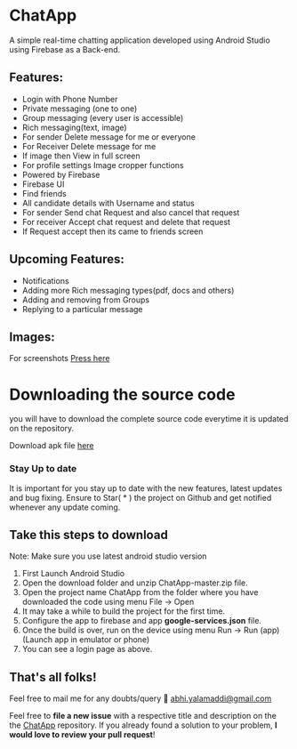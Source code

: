 # ChatApp

A simple real-time chatting application developed using Android Studio using Firebase as a Back-end.

## Features:
- Login with Phone Number
- Private messaging (one to one)
- Group messaging (every user is accessible)
- Rich messaging(text, image)
- For sender Delete message for me or everyone
- For Receiver Delete message for me
- If image then View in full screen
- For profile settings Image cropper functions
- Powered by Firebase
- Firebase UI
- Find friends
- All candidate details with Username and status
- For sender Send chat Request and also cancel that request
- For receiver Accept chat request and delete that request
- If Request accept then its came to friends screen

## Upcoming Features:
- Notifications
- Adding more Rich messaging types(pdf, docs and others)
- Adding and removing from Groups
- Replying to a particular message

## Images:
For screenshots <a href="https://github.com/hipstermartin/ChatApp/tree/master/screenshots">Press here</a>


# Downloading the source code

you will have to download the complete source code everytime it is updated on the repository.

Download apk file <a href="https://github.com/hipstermartin/ChatApp/blob/master/app/app-debug.apk">here</a>

### Stay Up to date
It is important for you stay up to date with the new features, latest updates and bug fixing. Ensure to Star( * ) the project on Github and get notified whenever any update coming.

## Take this steps to download
Note: Make sure you use latest android studio version

1) First Launch Android Studio
2) Open the download folder and unzip ChatApp-master.zip file.
3) Open the project name ChatApp from the folder where you have downloaded the code using menu File -> Open 
4) It may take a while to build the project for the first time.
5) Configure the app to firebase and app <b>google-services.json</b> file.
6) Once the build is over, run on the device using menu Run -> Run (app) (Launch app in emulator or phone)
7) You can see a login page as above.

## That's all folks!
Feel free to mail me for any doubts/query 
:email: abhi.yalamaddi@gmail.com


Feel free to **file a new issue** with a respective title and description on the the [ChatApp](https://github.com/hipstermartin/ChatApp/issues) repository. If you already found a solution to your problem, **I would love to review your pull request**! 

